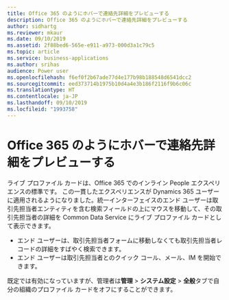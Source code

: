 ```yaml
---
title: Office 365 のようにホバーで連絡先詳細をプレビューする
description: Office 365 のようにホバーで連絡先詳細をプレビューする
author: sidhartg
ms.reviewer: mkaur
ms.date: 09/10/2019
ms.assetid: 2f88bed6-565e-e911-a973-000d3a1c79c5
ms.topic: article
ms.service: business-applications
ms.author: srihas
audience: Power user
ms.openlocfilehash: f6ef0f2b67ade77d4e177b98b188548d6541dcc2
ms.sourcegitcommit: eed373714b1975b10d4a4e3b186f2116f9b6c06c
ms.translationtype: HT
ms.contentlocale: ja-JP
ms.lasthandoff: 09/10/2019
ms.locfileid: "1993758"
---
```

# <a name="preview-contact-details-on-hover-like-in-office-365"></a>Office 365 のようにホバーで連絡先詳細をプレビューする



ライブ プロファイル カードは、Office 365 でのインライン People エクスペリエンスの標準です。 この一貫したエクスペリエンスが Dynamics 365 ユーザーに適用されるようになりました。統一インターフェイスのエンド ユーザーは取引先担当者エンティティを含む検索フィールドの上にマウスを移動して、その取引先担当者の詳細を Common Data Service にライブ プロファイル カードとして表示できます。

- エンド ユーザーは、取引先担当者フォームに移動しなくても取引先担当者レコードの詳細をすばやく検索できます。
- エンド ユーザーは取引先担当者とのクイック コール、メール、IM を開始できます。

既定では有効になっていますが、管理者は**管理** > **システム設定** > **全般**タブで自分の組織のプロファイル カードをオフにすることができます。
